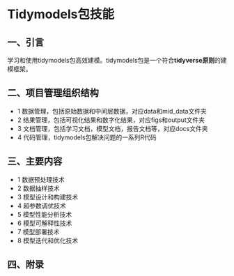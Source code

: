 # Tidymodels包技能

## 一、引言

学习和使用tidymodels包高效建模。tidymodels包是一个符合**tidyverse原则**的建模框架。


## 二、项目管理组织结构

- 1 数据管理，包括原始数据和中间层数据，对应data和mid_data文件夹
- 2 结果管理，包括可视化结果和数字化结果，对应figs和output文件夹
- 3 文档管理，包括学习文档，模型文档，报告文档等，对应docs文件夹
- 4 代码管理，tidymodels包解决问题的一系列R代码

## 三、主要内容

- 1 数据预处理技术
- 2 数据抽样技术
- 3 模型设计和构建技术
- 4 超参数调优技术
- 5 模型性能分析技术
- 6 模型可解释性技术
- 7 模型部署技术
- 8 模型迭代和优化技术

## 四、附录



